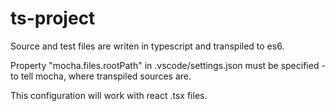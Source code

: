 # ts-project

Source and test files are writen in typescript and transpiled to es6.

Property "mocha.files.rootPath" in .vscode/settings.json must be specified - to tell mocha, where transpiled sources are.

This configuration will work with react .tsx files.
